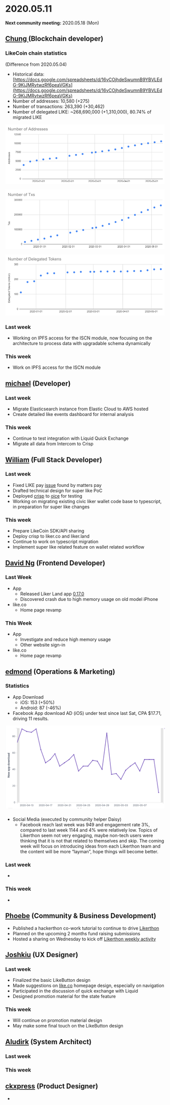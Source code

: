 # 2020.05.11

**Next community meeting:** 2020.05.18 \(Mon\)

## [Chung ](https://like.co/chungwu)\(Blockchain developer\)

### LikeCoin chain statistics

\(Difference from 2020.05.04\)

* Historical data: [https://docs.google.com/spreadsheets/d/16vCOjhdeSwumnB9YBVLEdG-9KjJMRytwzRf6peaVGKs](https://docs.google.com/spreadsheets/d/16vCOjhdeSwumnB9YBVLEdG-9KjJMRytwzRf6peaVGKs)
* Number of addresses: 10,580 \(+275\)
* Number of transactions: 263,390 \(+30,462\)
* Number of delegated LIKE: ~268,690,000 \(+1,310,000\), 80.74% of migrated LIKE

![](../.gitbook/assets/image%20%2821%29.png)

![](../.gitbook/assets/image%20%2826%29.png)

![](../.gitbook/assets/image%20%2811%29.png)

### Last week

* Working on IPFS access for the ISCN module, now focusing on the architecture to process data with upgradable schema dynamically

### This week

* Work on IPFS access for the ISCN module

## [michael](httsp://like.co/michaelcheung) \(Developer\)

### Last week

* Migrate Elasticsearch instance from Elastic Cloud to AWS hosted
* Create detailed like events dashboard for internal analysis

### This week

* Continue to test integration with Liquid Quick Exchange
* Migrate all data from Intercom to Crisp

## [William](https://like.co/williamchong007) \(Full Stack Developer\)

### Last week

* Fixed LIKE pay [issue](https://github.com/likecoin/like-co/pull/1419) found by matters pay
* Drafted technical design for super like PoC
* Deployed [crisp](https://github.com/likecoin/oice-web/pull/155) to [oice](https://github.com/likecoin/oice-server/pull/99) for testing
* Working on migrating existing civic liker wallet code base to typescript, in preparation for super like changes

### This week

* Prepare LikeCoin SDK/API sharing
* Deploy crisp to liker.co and liker.land
* Continue to work on typescript migration
* Implement super like related feature on wallet related workflow

## [David Ng](https://github.com/nwingt) \(Frontend Developer\)

### Last Week

* App
  * Released Liker Land app [0.17.0](https://github.com/likecoin/likecoin-app/releases/tag/v0.17.0-189)
  * Discovered crash due to high memory usage on old model iPhone
* like.co
  * Home page revamp

### This Week

* App
  * Investigate and reduce high memory usage
  * Other website sign-in
* like.co
  * Home page revamp

## [**edmond**](https://like.co/edmondyu) **\(Operations & Marketing\)**

### **Statistics**

* App Download
  * iOS: 153 \(+50%\)
  * Android: 87 \(-46%\)
* Facebook App download AD \(iOS\) under test since last Sat, CPA $17.71, driving 11 results.

![Last 30 day app download \(count by user\)](../.gitbook/assets/image%20%2810%29.png)

### 

* Social Media \(executed by community helper Daisy\)
  * Facebook reach last week was 949 and engagement rate 3%, compared to last week 1144 and 4% were relatively low. Topics of Likerthon seem not very engaging, maybe non-tech users were thinking that it  is not that related to themselves and skip. The coming week will focus on introducing ideas from each Likerthon team and the content will be more “layman”, hope things will become better.

### Last week

* 
### This week

* 


## [Phoebe](https://like.co/phoebe_fb) \(Community & Business Development\) <a id="fbf6"></a>

* Published a hackerthon co-work tutorial to continue to drive [Likerthon](https://matters.news/@likecoin/%E8%AE%9A%E5%AE%A2%E6%9D%BE-likerthon-%E7%9A%84%E5%8D%94%E4%BD%9C%E6%89%8B%E5%86%8A-bafyreiedknqjuq3mzxzjw6hadgnxzz6yrqbut4uivrocerem5s6vgzkgbm)
* Planned on the upcoming 2 months fund raising submissions 
* Hosted a sharing on Wednesday to kick off [Likerthon weekly activity](https://www.youtube.com/watch?v=bfg96upeDt8)

## [Joshkiu](https://like.co/joshkiu) \(UX Designer\)

### Last week

* Finalized the basic LikeButton design
* Made suggestions on [like.co](http://like.co/) homepage design, especially on navigation
* Participated in the discussion of quick exchange with Liquid
* Designed promotion material for the state feature

### This week

* Will continue on promotion material design
* May make some final touch on the LikeButton design

## [Aludirk](https://like.co/aludirk) \(System Architect\) <a id="fbf6"></a>

### Last week

### This week

## [ckxpress](https://like.co/ckxpress) \(Product Designer\) <a id="fbf6"></a>

* 
